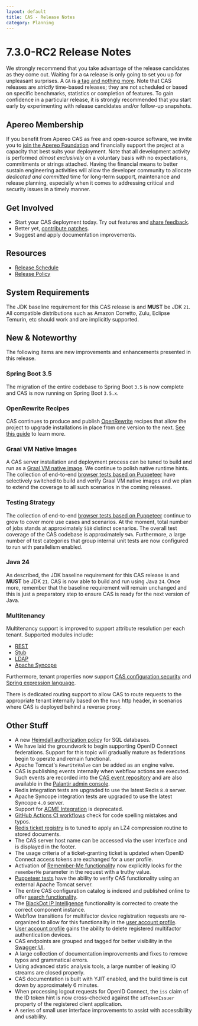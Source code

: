```yaml
---
layout: default
title: CAS - Release Notes
category: Planning
---
```


# 7.3.0-RC2 Release Notes

We strongly recommend that you take advantage of the release candidates as they come out. Waiting for a `GA` release is only going to set
you up for unpleasant surprises. A `GA` is [a tag and nothing more](https://apereo.github.io/2017/03/08/the-myth-of-ga-rel/). Note
that CAS releases are *strictly* time-based releases; they are not scheduled or based on specific benchmarks,
statistics or completion of features. To gain confidence in a particular
release, it is strongly recommended that you start early by experimenting with release candidates and/or follow-up snapshots.

## Apereo Membership

If you benefit from Apereo CAS as free and open-source software, we invite you
to [join the Apereo Foundation](https://www.apereo.org/content/apereo-membership)
and financially support the project at a capacity that best suits your deployment. Note that all development activity is performed
*almost exclusively* on a voluntary basis with no expectations, commitments or strings attached. Having the financial means to better
sustain engineering activities will allow the developer community to allocate *dedicated and committed* time for long-term support,
maintenance and release planning, especially when it comes to addressing critical and security issues in a timely manner.

## Get Involved

- Start your CAS deployment today. Try out features and [share feedback](/cas/Mailing-Lists.html).
- Better yet, [contribute patches](/cas/developer/Contributor-Guidelines.html).
- Suggest and apply documentation improvements.

## Resources

- [Release Schedule](https://github.com/apereo/cas/milestones)
- [Release Policy](/cas/developer/Release-Policy.html)

## System Requirements

The JDK baseline requirement for this CAS release is and **MUST** be JDK `21`. All compatible distributions
such as Amazon Corretto, Zulu, Eclipse Temurin, etc should work and are implicitly supported.

## New & Noteworthy

The following items are new improvements and enhancements presented in this release.

### Spring Boot 3.5

The migration of the entire codebase to Spring Boot `3.5` is now complete and CAS is now running
on Spring Boot `3.5.x`. 

### OpenRewrite Recipes

CAS continues to produce and publish [OpenRewrite](https://docs.openrewrite.org/) recipes that allow the project to upgrade installations
in place from one version to the next. [See this guide](../installation/OpenRewrite-Upgrade-Recipes.html) to learn more.

### Graal VM Native Images

A CAS server installation and deployment process can be tuned to build and run
as a [Graal VM native image](../installation/GraalVM-NativeImage-Installation.html). We continue to polish native runtime hints.
The collection of end-to-end [browser tests based on Puppeteer](../../developer/Test-Process.html) have selectively switched
to build and verify Graal VM native images and we plan to extend the coverage to all such scenarios in the coming releases.

### Testing Strategy

The collection of end-to-end [browser tests based on Puppeteer](../../developer/Test-Process.html) continue to grow to cover more use cases
and scenarios. At the moment, total number of jobs stands at approximately `518` distinct scenarios. The overall
test coverage of the CAS codebase is approximately `94%`. Furthermore, a large number of test categories that group internal unit tests
are now configured to run with parallelism enabled.

### Java 24

As described, the JDK baseline requirement for this CAS release is and **MUST** be JDK `21`. CAS is now able to
build and run using Java `24`. Once more, remember that the baseline requirement will remain unchanged
and this is just a preparatory step to ensure CAS is ready for the next version of Java.
 
### Multitenancy

Multitenancy support is improved to support attribute resolution per each tenant. Supported modules include:

- [REST](../integration/Attribute-Resolution-REST.html)
- [Stub](../integration/Attribute-Resolution-Stub.html)
- [LDAP](../integration/Attribute-Resolution-LDAP.html)
- [Apache Syncope](../integration/Attribute-Resolution-Syncope.html)
      
Furthermore, tenant properties now support [CAS configuration security](../configuration/Configuration-Properties-Security-CAS.html) 
and [Spring expression language](../configuration/Configuration-Spring-Expressions.html).
      
There is dedicated routing support to allow CAS to route requests to the appropriate tenant
internally based on the `Host` http header, in scenarios where CAS is deployed behind a reverse proxy.

## Other Stuff
        
- A new [Heimdall authorization policy](../authorization/Heimdall-Authorization-Overview.html) for SQL databases.
- We have laid the groundwork to begin supporting OpenID Connect federations. Support for this topic will gradually mature as federations begin to operate and remain functional. 
- Apache Tomcat's `RewriteValve` can be added as an engine valve.
- CAS is publishing events internally when webflow actions are executed. Such events are recorded into the [CAS event repository](../authentication/Configuring-Authentication-Events.html) and are also available in the [Palantir admin console](../installation/Admin-Dashboard.html).
- Redis integration tests are upgraded to use the latest Redis `8.0` server.
- Apache Syncope integration tests are upgraded to use the latest Syncope `4.0` server.
- Support for [ACME Integration](../integration/ACME-Integration.html) is deprecated.
- [GitHub Actions CI workflows](https://github.com/apereo/cas/actions) check for code spelling mistakes and typos.
- [Redis ticket registry](../ticketing/Redis-Ticket-Registry.html) is to tuned to apply an LZ4 compression routine to stored documents.
- The CAS server host name can be accessed via the user interface and is displayed in the footer.
- The usage criteria of a ticket-granting ticket is updated when OpenID Connect access tokens are exchanged for a user profile.
- Activation of [Remember-Me functionality](../authentication/Configuring-SSO-Cookie.html) now explicitly looks for the `rememberMe` parameter in the request with a truthy value.
- [Puppeteer tests](../../developer/Test-Process.html) have the ability to verify CAS functionality using an external Apache Tomcat server.
- The entire CAS configuration catalog is indexed and published online to offer [search functionality](../configuration/Configuration-Properties.html).
- The [BlackDot IP Intelligence](../mfa/Adaptive-Authentication-IP-Intelligence.html) functionality is corrected to create the correct component instance.
- Webflow transitions for multifactor device registration requests are re-organized to allow for this functionality in the [user account profile](../registration/Account-Management-Overview.html).
- [User account profile](../registration/Account-Management-Overview.html) gains the ability to delete registered multifactor authentication devices.
- CAS endpoints are grouped and tagged for better visibility in the [Swagger UI](../integration/Swagger-Integration.html).
- A large collection of documentation improvements and fixes to remove typos and grammatical errors.
- Using advanced static analysis tools, a large number of leaking IO streams are closed properly.
- CAS documentation is built with YJIT enabled, and the build time is cut down by approximately 6 minutes.
- When processing logout requests for OpenID Connect, the `iss` claim of the ID token hint is now cross-checked against the `idTokenIssuer` property of the registered client application.
- A series of small user interface improvements to assist with accessibility and usability.
